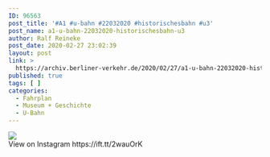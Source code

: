 ```yaml
---
ID: 96563
post_title: '#A1 #u-bahn #22032020 #historischesbahn #u3'
post_name: a1-u-bahn-22032020-historischesbahn-u3
author: Ralf Reineke
post_date: 2020-02-27 23:02:39
layout: post
link: >
  https://archiv.berliner-verkehr.de/2020/02/27/a1-u-bahn-22032020-historischesbahn-u3/
published: true
tags: [ ]
categories:
  - Fahrplan
  - Museum + Geschichte
  - U-Bahn
---
```

<div><img src='https://scontent.cdninstagram.com/v/t51.2885-15/sh0.08/e35/s640x640/84007559_194577161857177_6858829205342040515_n.jpg?_nc_ht=scontent.cdninstagram.com&_nc_ohc=OdiXC2IEDlQAX-yRd94&oh=807555c21e9f50e9e018492e19aa9631&oe=5E81791C' style='max-width:600px;' /><br/><div>View on Instagram https://ift.tt/2wauOrK</div></div>